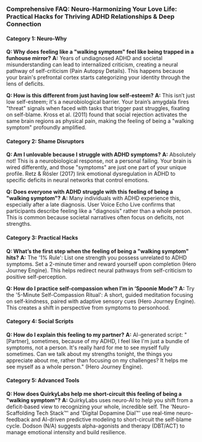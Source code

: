 ### **Comprehensive FAQ: Neuro-Harmonizing Your Love Life: Practical Hacks for Thriving ADHD Relationships & Deep Connection**

#### **Category 1: Neuro-Why**
**Q: Why does feeling like a "walking symptom" feel like being trapped in a funhouse mirror?**
**A:** Years of undiagnosed ADHD and societal misunderstanding can lead to internalized criticism, creating a neural pathway of self-criticism (Pain Autopsy Details). This happens because your brain's prefrontal cortex starts categorizing your identity through the lens of deficits.

**Q: How is this different from just having low self-esteem?**
**A:** This isn’t just low self-esteem; it's a neurobiological barrier. Your brain’s amygdala fires "threat" signals when faced with tasks that trigger past struggles, fixating on self-blame. Kross et al. (2011) found that social rejection activates the same brain regions as physical pain, making the feeling of being a "walking symptom" profoundly amplified.

#### **Category 2: Shame Disruptors**
**Q: Am I unlovable because I struggle with ADHD symptoms?**
**A:** Absolutely not! This is a neurobiological response, not a personal failing. Your brain is wired differently, and those "symptoms" are just one part of your unique profile. Retz & Rösler (2017) link emotional dysregulation in ADHD to specific deficits in neural networks that control emotions.

**Q: Does everyone with ADHD struggle with this feeling of being a "walking symptom"?**
**A:** Many individuals with ADHD experience this, especially after a late diagnosis. User Voice Echo Live confirms that participants describe feeling like a "diagnosis" rather than a whole person. This is common because societal narratives often focus on deficits, not strengths.

#### **Category 3: Practical Hacks**
**Q: What’s the first step when the feeling of being a "walking symptom" hits?**
**A:** The '1% Rule': List one strength you possess unrelated to ADHD symptoms. Set a 2-minute timer and reward yourself upon completion (Hero Journey Engine). This helps redirect neural pathways from self-criticism to positive self-perception.

**Q: How do I practice self-compassion when I’m in ‘Spoonie Mode’?**
**A:** Try the '5-Minute Self-Compassion Ritual': A short, guided meditation focusing on self-kindness, paired with adaptive sensory cues (Hero Journey Engine). This creates a shift in perspective from symptoms to personhood.

#### **Category 4: Social Scripts**
**Q: How do I explain this feeling to my partner?**
**A:** AI-generated script: "[Partner], sometimes, because of my ADHD, I feel like I'm just a bundle of symptoms, not a person. It's really hard for me to see myself fully sometimes. Can we talk about my strengths tonight, the things you appreciate about me, rather than focusing on my challenges? It helps me see myself as a whole person." (Hero Journey Engine).

#### **Category 5: Advanced Tools**
**Q: How does QuirkyLabs help me short-circuit this feeling of being a "walking symptom"?**
**A:** QuirkyLabs uses neuro-AI to help you shift from a deficit-based view to recognizing your whole, incredible self. The 'Neuro-Scaffolding Tech Stack™' and 'Digital Dopamine Dial™' use real-time neuro-feedback and AI-driven predictive modeling to short-circuit the self-blame cycle. Dodson (N/A) suggests alpha-agonists and therapy (DBT/ACT) to manage emotional intensity and build resilience.